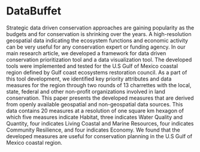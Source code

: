 # DataBuffet
Strategic data driven conservation approaches are gaining popularity as the budgets and for conservation is shrinking over the years. A high-resolution geospatial data indicating the ecosystem functions and economic activity can be very useful for any conservation expert or funding agency. In our main research article, we developed a framework for data driven conservation prioritization tool and a data visualization tool. The developed tools were implemented and tested for the U.S Gulf of Mexico coastal region defined by Gulf coast ecosystems restoration council. As a part of this tool development, we identified key priority attributes and data measures for the region through two rounds of 13 charrettes with the local, state, federal and other non-profit organizations involved in land conservation. This paper presents the developed measures that are derived from openly available geospatial and non-geospatial data sources. This data contains 20 measures at a resolution of one square km hexagon of which five measures indicate Habitat, three indicates Water Quality and Quantity, four indicates Living Coastal and Marine Resources, four indicates Community Resilience, and four indicates Economy. We found that the developed measures are useful for conservation planning in the U.S Gulf of Mexico coastal region.
